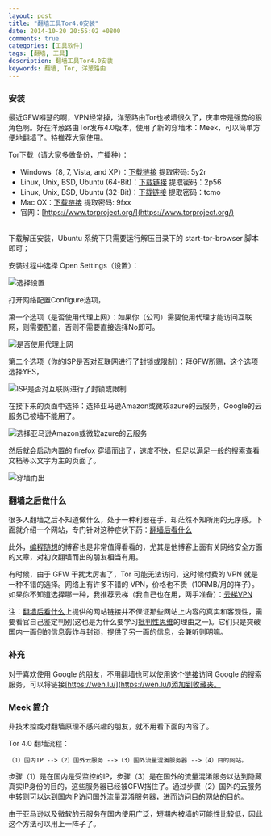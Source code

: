 ```yaml
---
layout: post
title: "翻墙工具Tor4.0安装"
date: 2014-10-20 20:55:02 +0800
comments: true
categories: [工具软件]
tags: [翻墙, 工具]
description: 翻墙工具Tor4.0安装
keywords: 翻墙, Tor, 洋葱路由
---
```


### 安装

最近GFW嘚瑟的啊，VPN经常掉，洋葱路由Tor也被墙很久了，庆丰帝是强势的狠角色啊。好在洋葱路由Tor发布4.0版本，使用了新的穿墙术：Meek，可以简单方便地翻墙了。特推荐大家使用。

<!--more-->
Tor下载（请大家多做备份，广播种）：

* Windows（8, 7, Vista, and XP）：[下载链接](http://pan.baidu.com/s/1pJqLPdp) 提取密码: 5y2r
* Linux, Unix, BSD, Ubuntu (64-Bit)：[下载链接](http://pan.baidu.com/s/1kTspWhT) 提取密码：2p56
* Linux, Unix, BSD, Ubuntu (32-Bit)：[下载链接](http://pan.baidu.com/s/1pJjuu8r) 提取密码：tcmo
* Mac OX：[下载链接](http://pan.baidu.com/s/1mg1bwHM) 提取密码: 9fxx
* 官网：[https://www.torproject.org/](https://www.torproject.org/)

<br/>
下载解压安装，Ubuntu 系统下只需要运行解压目录下的 start-tor-browser 脚本即可；

安装过程中选择 Open Settings（设置）：

![选择设置](http://i.imgur.com/OlnbPUL.png?1)

打开网络配置Configure选项，

第一个选项（是否使用代理上网）：如果你（公司）需要使用代理才能访问互联网，则需要配置，否则不需要直接选择No即可。

![是否使用代理上网](http://i.imgur.com/84Jg3UE.png?1)

第二个选项（你的ISP是否对互联网进行了封锁或限制）：拜GFW所赐，这个选项选择YES，

![ISP是否对互联网进行了封锁或限制](http://i.imgur.com/cJwJf0h.png?1)

在接下来的页面中选择：选择亚马逊Amazon或微软azure的云服务，Google的云服务已被墙不能用了。

![选择亚马逊Amazon或微软azure的云服务](http://i.imgur.com/rE1zdUX.png?1)

然后就会启动内置的 firefox 穿墙而出了，速度不快，但足以满足一般的搜索查看文档等以文字为主的页面了。

![穿墙而出](http://i.imgur.com/VqRuhJX.png?1)

### 翻墙之后做什么

很多人翻墙之后不知道做什么，处于一种利器在手，却茫然不知所用的无序感。下面就介绍一个网站，专门针对这种症状下药：[翻墙后看什么](http://fanqianghou.com/)

此外，[编程随想](http://program-think.blogspot.com/)的博客也是非常值得看看的，尤其是他博客上面有关网络安全方面的文章，对初次翻墙而出的朋友相当有用。

有时候，由于 GFW 干扰太厉害了，Tor 可能无法访问，这时候付费的 VPN 就是一种不错的选择。网络上有许多不错的 VPN，价格也不贵（10RMB/月的样子）。如果你不知道选择哪一种，我推荐云梯（我自己也在用，两手准备）：[云梯VPN](http://htizi.com/?r=4d49c88cddc45e30)

注：[翻墙后看什么](http://fanqianghou.com/)上提供的网站链接并不保证那些网站上内容的真实和客观性，需要看官自己鉴定判别(这也是为什么要学习[批判性思维](http://kesalin.github.io/blog/2014/10/12/critical-thinking/)的理由之一)。它们只是突破国内一面倒的信息轰炸与封锁，提供了另一面的信息，会兼听则明嘛。

### 补充
对于喜欢使用 Google 的朋友，不用翻墙也可以使用这个[链接](https://wen.lu/)访问 Google 的搜索服务，可以将链接[https://wen.lu/](https://wen.lu/)添加到收藏夹。

### Meek 简介

非技术控或对翻墙原理不感兴趣的朋友，就不用看下面的内容了。

Tor 4.0 翻墙流程：

    （1）国内IP -->（2）国外云服务 -->（3）国外流量混淆服务器 -->（4）目的网站。

步骤（1）是在国内是受监控的IP，步骤（3）是在国外的流量混淆服务以达到隐藏真实IP身份的目的，这些服务器已经被GFW挡住了。通过步骤（2）国外的云服务中转则可以达到国内IP访问国外流量混淆服务器，进而访问目的网站的目的。

由于亚马逊以及微软的云服务在国内使用广泛，短期内被墙的可能性比较低，因此这个方法可以用上一阵子了。
